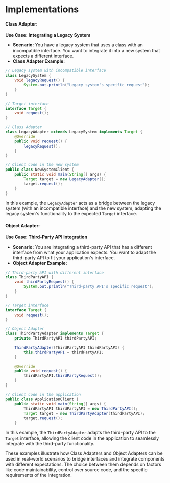 # Implementations

#### Class Adapter:

**Use Case: Integrating a Legacy System**
- **Scenario:** You have a legacy system that uses a class with an incompatible interface. You want to integrate it into a new system that expects a different interface.
- **Class Adapter Example:**

```java
// Legacy system with incompatible interface
class LegacySystem {
    void legacyRequest() {
        System.out.println("Legacy system's specific request");
    }
}

// Target interface
interface Target {
    void request();
}

// Class Adapter
class LegacyAdapter extends LegacySystem implements Target {
    @Override
    public void request() {
        legacyRequest();
    }
}

// Client code in the new system
public class NewSystemClient {
    public static void main(String[] args) {
        Target target = new LegacyAdapter();
        target.request();
    }
}
```

In this example, the `LegacyAdapter` acts as a bridge between the legacy system (with an incompatible interface) and the new system, adapting the legacy system's functionality to the expected `Target` interface.

#### Object Adapter:

**Use Case: Third-Party API Integration**
- **Scenario:** You are integrating a third-party API that has a different interface from what your application expects. You want to adapt the third-party API to fit your application's interface.
- **Object Adapter Example:**

```java
// Third-party API with different interface
class ThirdPartyAPI {
    void thirdPartyRequest() {
        System.out.println("Third-party API's specific request");
    }
}

// Target interface
interface Target {
    void request();
}

// Object Adapter
class ThirdPartyAdapter implements Target {
    private ThirdPartyAPI thirdPartyAPI;

    ThirdPartyAdapter(ThirdPartyAPI thirdPartyAPI) {
        this.thirdPartyAPI = thirdPartyAPI;
    }

    @Override
    public void request() {
        thirdPartyAPI.thirdPartyRequest();
    }
}

// Client code in the application
public class ApplicationClient {
    public static void main(String[] args) {
        ThirdPartyAPI thirdPartyAPI = new ThirdPartyAPI();
        Target target = new ThirdPartyAdapter(thirdPartyAPI);
        target.request();
    }
```

In this example, the `ThirdPartyAdapter` adapts the third-party API to the `Target` interface, allowing the client code in the application to seamlessly integrate with the third-party functionality.

These examples illustrate how Class Adapters and Object Adapters can be used in real-world scenarios to bridge interfaces and integrate components with different expectations. The choice between them depends on factors like code maintainability, control over source code, and the specific requirements of the integration.
